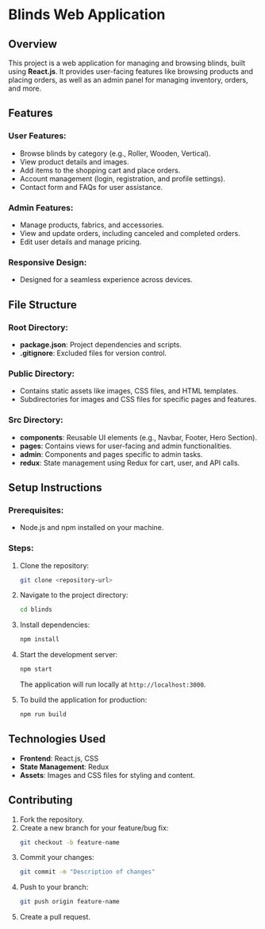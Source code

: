 # Blinds Web Application

## Overview
This project is a web application for managing and browsing blinds, built using **React.js**. It provides user-facing features like browsing products and placing orders, as well as an admin panel for managing inventory, orders, and more.

## Features

### User Features:
- Browse blinds by category (e.g., Roller, Wooden, Vertical).
- View product details and images.
- Add items to the shopping cart and place orders.
- Account management (login, registration, and profile settings).
- Contact form and FAQs for user assistance.

### Admin Features:
- Manage products, fabrics, and accessories.
- View and update orders, including canceled and completed orders.
- Edit user details and manage pricing.

### Responsive Design:
- Designed for a seamless experience across devices.

## File Structure

### Root Directory:
- **package.json**: Project dependencies and scripts.
- **.gitignore**: Excluded files for version control.

### Public Directory:
- Contains static assets like images, CSS files, and HTML templates.
- Subdirectories for images and CSS files for specific pages and features.

### Src Directory:
- **components**: Reusable UI elements (e.g., Navbar, Footer, Hero Section).
- **pages**: Contains views for user-facing and admin functionalities.
- **admin**: Components and pages specific to admin tasks.
- **redux**: State management using Redux for cart, user, and API calls.

## Setup Instructions

### Prerequisites:
- Node.js and npm installed on your machine.

### Steps:
1. Clone the repository:
   ```bash
   git clone <repository-url>
   ```

2. Navigate to the project directory:
   ```bash
   cd blinds
   ```

3. Install dependencies:
   ```bash
   npm install
   ```

4. Start the development server:
   ```bash
   npm start
   ```
   The application will run locally at `http://localhost:3000`.

5. To build the application for production:
   ```bash
   npm run build
   ```

## Technologies Used
- **Frontend**: React.js, CSS
- **State Management**: Redux
- **Assets**: Images and CSS files for styling and content.

## Contributing
1. Fork the repository.
2. Create a new branch for your feature/bug fix:
   ```bash
   git checkout -b feature-name
   ```
3. Commit your changes:
   ```bash
   git commit -m "Description of changes"
   ```
4. Push to your branch:
   ```bash
   git push origin feature-name
   ```
5. Create a pull request.

